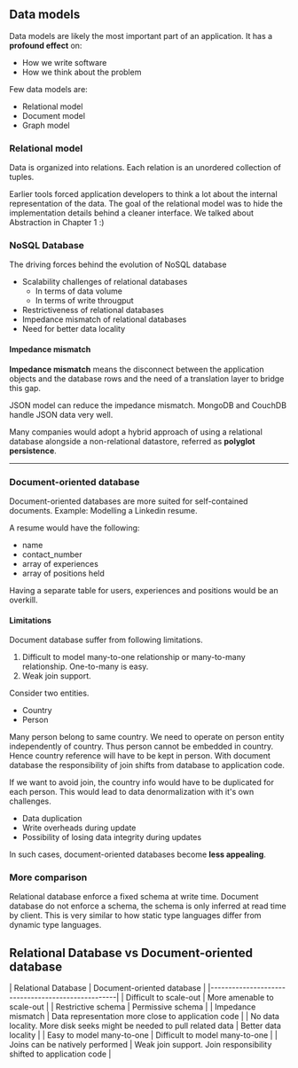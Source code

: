 ## Data models

Data models are likely the most important part of an application. It has a **profound effect** on:
- How we write software
- How we think about the problem

Few data models are:
- Relational model
- Document model
- Graph model

### Relational model

Data is organized into relations. Each relation is an unordered collection of tuples.

Earlier tools forced application developers to think a lot about the internal representation of the data. The goal of the relational model was to hide the implementation details behind a cleaner interface.
We talked about Abstraction in Chapter 1 :)

### NoSQL Database

The driving forces behind the evolution of NoSQL database
- Scalability challenges of relational databases
  - In terms of data volume
  - In terms of write througput
- Restrictiveness of relational databases
- Impedance mismatch of relational databases
- Need for better data locality

#### Impedance mismatch

**Impedance mismatch** means the disconnect between the application objects and the database rows and the need of a translation layer to bridge this gap.

JSON model can reduce the impedance mismatch. MongoDB and CouchDB handle JSON data very well.

Many companies would adopt a hybrid approach of using a relational database alongside a non-relational datastore, referred as **polyglot persistence**.

---

### Document-oriented database

Document-oriented databases are more suited for self-contained documents. Example: Modelling a Linkedin resume.

A resume would have the following:
- name
- contact_number
- array of experiences
- array of positions held

Having a separate table for users, experiences and positions would be an overkill.

#### Limitations

Document database suffer from following limitations.
1. Difficult to model many-to-one relationship or many-to-many relationship. One-to-many is easy.
2. Weak join support.

Consider two entities.
- Country
- Person

Many person belong to same country. We need to operate on person entity independently of country. Thus person cannot be embedded in country. Hence country reference will have to be kept in person.
With document database the responsibility of join shifts from database to application code.

If we want to avoid join, the country info would have to be duplicated for each person. This would lead to data denormalization with it's own challenges.
- Data duplication
- Write overheads during update
- Possibility of losing data integrity during updates

In such cases, document-oriented databases become **less appealing**.

### More comparison

Relational database enforce a fixed schema at write time. Document database do not enforce a schema, the schema is only inferred at read time by client.
This is very similar to how static type languages differ from dynamic type languages.

## Relational Database vs Document-oriented database

| Relational Database | Document-oriented database |
|---------------------------------------------------|
| Difficult to scale-out | More amenable to scale-out |
| Restrictive schema | Permissive schema |
| Impedance mismatch | Data representation more close to application code | 
| No data locality. More disk seeks might be needed to pull related data | Better data locality |
| Easy to model many-to-one | Difficult to model many-to-one |
| Joins can be natively performed | Weak join support. Join responsibility shifted to application code |
